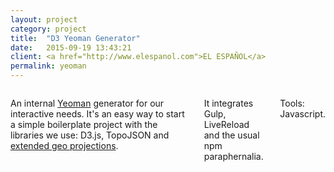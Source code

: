 ```yaml
---
layout: project
category: project
title:  "D3 Yeoman Generator"
date:   2015-09-19 13:43:21
client: <a href="http://www.elespanol.com">EL ESPAÑOL</a>
permalink: yeoman
---
```


<div class="row">
    <div class="six columns">
        <p>An internal <a href="http://yeoman.io/">Yeoman</a> generator for our interactive needs. It's an easy way to start a simple boilerplate project with the libraries we use: D3.js, TopoJSON and <a href="https://github.com/rveciana/d3-composite-projections">extended geo projections</a>.</p>
        <p>It integrates Gulp, LiveReload and the usual npm paraphernalia.</p>
        <p class="u-italic">Tools: Javascript.</p>
    </div>
    <div class="six columns">
        <img class="img-responsive" data-src="/images/projects/yeoman.png" />
    </div>
</div>
